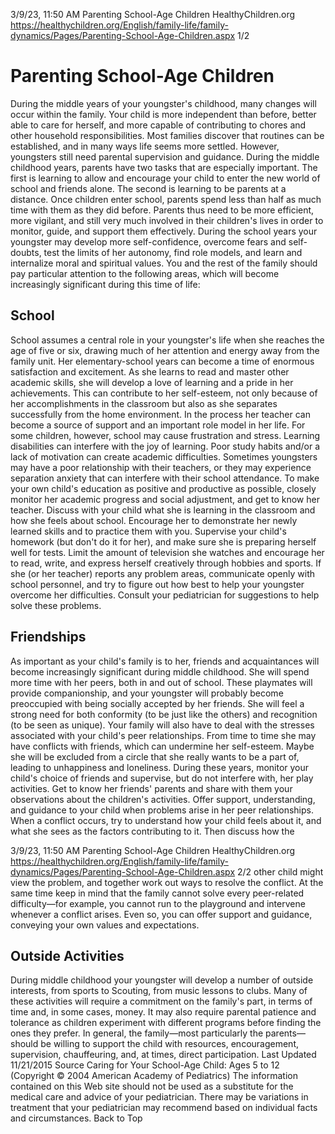 3/9/23, 11:50 AM Parenting School-Age Children HealthyChildren.org https://healthychildren.org/English/family-life/family-dynamics/Pages/Parenting-School-Age-Children.aspx 1/2 

# Parenting School-Age Children 

 During the middle years of your youngster's childhood, many changes will occur within the family. Your child is more independent than before, better able to care for herself, and more capable of contributing to chores and other household responsibilities. Most families discover that routines can be established, and in many ways life seems more settled. However, youngsters still need parental supervision and guidance. During the middle childhood years, parents have two tasks that are especially important. The first is learning to allow and encourage your child to enter the new world of school and friends alone. The second is learning to be parents at a distance. Once children enter school, parents spend less than half as much time with them as they did before. Parents thus need to be more efficient, more vigilant, and still very much involved in their children's lives in order to monitor, guide, and support them effectively. During the school years your youngster may develop more self-confidence, overcome fears and self-doubts, test the limits of her autonomy, find role models, and learn and internalize moral and spiritual values. You and the rest of the family should pay particular attention to the following areas, which will become increasingly significant during this time of life: 

## School 

 School assumes a central role in your youngster's life when she reaches the age of five or six, drawing much of her attention and energy away from the family unit. Her elementary-school years can become a time of enormous satisfaction and excitement. As she learns to read and master other academic skills, she will develop a love of learning and a pride in her achievements. This can contribute to her self-esteem, not only because of her accomplishments in the classroom but also as she separates successfully from the home environment. In the process her teacher can become a source of support and an important role model in her life. For some children, however, school may cause frustration and stress. Learning disabilities can interfere with the joy of learning. Poor study habits and/or a lack of motivation can create academic difficulties. Sometimes youngsters may have a poor relationship with their teachers, or they may experience separation anxiety that can interfere with their school attendance. To make your own child's education as positive and productive as possible, closely monitor her academic progress and social adjustment, and get to know her teacher. Discuss with your child what she is learning in the classroom and how she feels about school. Encourage her to demonstrate her newly learned skills and to practice them with you. Supervise your child's homework (but don't do it for her), and make sure she is preparing herself well for tests. Limit the amount of television she watches and encourage her to read, write, and express herself creatively through hobbies and sports. If she (or her teacher) reports any problem areas, communicate openly with school personnel, and try to figure out how best to help your youngster overcome her difficulties. Consult your pediatrician for suggestions to help solve these problems. 

## Friendships 

 As important as your child's family is to her, friends and acquaintances will become increasingly significant during middle childhood. She will spend more time with her peers, both in and out of school. These playmates will provide companionship, and your youngster will probably become preoccupied with being socially accepted by her friends. She will feel a strong need for both conformity (to be just like the others) and recognition (to be seen as unique). Your family will also have to deal with the stresses associated with your child's peer relationships. From time to time she may have conflicts with friends, which can undermine her self-esteem. Maybe she will be excluded from a circle that she really wants to be a part of, leading to unhappiness and loneliness. During these years, monitor your child's choice of friends and supervise, but do not interfere with, her play activities. Get to know her friends' parents and share with them your observations about the children's activities. Offer support, understanding, and guidance to your child when problems arise in her peer relationships. When a conflict occurs, try to understand how your child feels about it, and what she sees as the factors contributing to it. Then discuss how the 


3/9/23, 11:50 AM Parenting School-Age Children HealthyChildren.org https://healthychildren.org/English/family-life/family-dynamics/Pages/Parenting-School-Age-Children.aspx 2/2 other child might view the problem, and together work out ways to resolve the conflict. At the same time keep in mind that the family cannot solve every peer-related difficulty—for example, you cannot run to the playground and intervene whenever a conflict arises. Even so, you can offer support and guidance, conveying your own values and expectations. 

## Outside Activities 

 During middle childhood your youngster will develop a number of outside interests, from sports to Scouting, from music lessons to clubs. Many of these activities will require a commitment on the family's part, in terms of time and, in some cases, money. It may also require parental patience and tolerance as children experiment with different programs before finding the ones they prefer. In general, the family—most particularly the parents—should be willing to support the child with resources, encouragement, supervision, chauffeuring, and, at times, direct participation. Last Updated 11/21/2015 Source Caring for Your School-Age Child: Ages 5 to 12 (Copyright © 2004 American Academy of Pediatrics) The information contained on this Web site should not be used as a substitute for the medical care and advice of your pediatrician. There may be variations in treatment that your pediatrician may recommend based on individual facts and circumstances. Back to Top 


